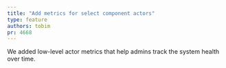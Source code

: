 ```yaml
---
title: "Add metrics for select component actors"
type: feature
authors: tobim
pr: 4668
---
```


We added low-level actor metrics that help admins track the system health over
time.
